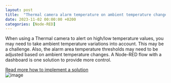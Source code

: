 ```yaml
---
layout: post
title:  "Thermal camera alarm temperature on ambient temperature changes"
date: 2023-11-02 00:00:00 +0200
categories: [Node-RED]
---
```


When using a Thermal camera to alert on high/low temperature values, you may need to take ambient temperature variations into account.  This may be a challenge.  Also, the alarm area temperature thresholds may need to be adjusted based on ambient temperature changes.
A Node-RED flow with a dashboard is one solution to provide more control.

[Read more how to implement a solution](https://github.com/pandosme/CamFlows#thermal-camera-alarm-temperature-on-ambient-temperature-changes)
<br/>
![image](https://api.juhlin.me/image/thermal-changes) 
